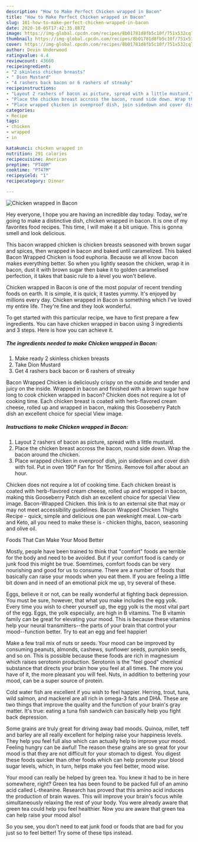 ```yaml
---
description: "How to Make Perfect Chicken wrapped in Bacon"
title: "How to Make Perfect Chicken wrapped in Bacon"
slug: 101-how-to-make-perfect-chicken-wrapped-in-bacon
date: 2020-10-05T17:42:35.887Z
image: https://img-global.cpcdn.com/recipes/8b01781d8fb5c10f/751x532cq70/chicken-wrapped-in-bacon-recipe-main-photo.jpg
thumbnail: https://img-global.cpcdn.com/recipes/8b01781d8fb5c10f/751x532cq70/chicken-wrapped-in-bacon-recipe-main-photo.jpg
cover: https://img-global.cpcdn.com/recipes/8b01781d8fb5c10f/751x532cq70/chicken-wrapped-in-bacon-recipe-main-photo.jpg
author: Devin Underwood
ratingvalue: 4.4
reviewcount: 43660
recipeingredient:
- "2 skinless chicken breasts"
- " Dion Mustard"
- "4 rashers back bacon or 6 rashers of streaky"
recipeinstructions:
- "Layout 2 rashers of bacon as picture, spread with a little mustard."
- "Place the chicken breast accross the bacon, round side down. Wrap the bacon around the chicken."
- "Place wrapped chicken in ovenproof dish, join sidedown and cover dish with foil. Put in oven 190° Fan for 1hr 15mins. Remove foil after about an hour."
categories:
- Recipe
tags:
- chicken
- wrapped
- in

katakunci: chicken wrapped in 
nutrition: 291 calories
recipecuisine: American
preptime: "PT40M"
cooktime: "PT47M"
recipeyield: "1"
recipecategory: Dinner

---
```



![Chicken wrapped in Bacon](https://img-global.cpcdn.com/recipes/8b01781d8fb5c10f/751x532cq70/chicken-wrapped-in-bacon-recipe-main-photo.jpg)

Hey everyone, I hope you are having an incredible day today. Today, we're going to make a distinctive dish, chicken wrapped in bacon. It is one of my favorites food recipes. This time, I will make it a bit unique. This is gonna smell and look delicious.

This bacon wrapped chicken is chicken breasts seasoned with brown sugar and spices, then wrapped in bacon and baked until caramelized. This baked Bacon Wrapped Chicken is food euphoria. Because we all know bacon makes everything better. So when you lightly season the chicken, wrap it in bacon, dust it with brown sugar then bake it to golden caramelised perfection, it takes that basic rule to a level you won&#39;t believe.

Chicken wrapped in Bacon is one of the most popular of recent trending foods on earth. It is simple, it is quick, it tastes yummy. It's enjoyed by millions every day. Chicken wrapped in Bacon is something which I've loved my entire life. They're fine and they look wonderful.


To get started with this particular recipe, we have to first prepare a few ingredients. You can have chicken wrapped in bacon using 3 ingredients and 3 steps. Here is how you can achieve it.

<!--inarticleads1-->

##### The ingredients needed to make Chicken wrapped in Bacon:

1. Make ready 2 skinless chicken breasts
1. Take  Dion Mustard
1. Get 4 rashers back bacon or 6 rashers of streaky


Bacon Wrapped Chicken is deliciously crispy on the outside and tender and juicy on the inside. Wrapped in bacon and finished with a brown sugar how long to cook chicken wrapped in bacon? Chicken does not require a lot of cooking time. Each chicken breast is coated with herb-flavored cream cheese, rolled up and wrapped in bacon, making this Gooseberry Patch dish an excellent choice for special View image. 

<!--inarticleads2-->

##### Instructions to make Chicken wrapped in Bacon:

1. Layout 2 rashers of bacon as picture, spread with a little mustard.
1. Place the chicken breast accross the bacon, round side down. Wrap the bacon around the chicken.
1. Place wrapped chicken in ovenproof dish, join sidedown and cover dish with foil. Put in oven 190° Fan for 1hr 15mins. Remove foil after about an hour.


Chicken does not require a lot of cooking time. Each chicken breast is coated with herb-flavored cream cheese, rolled up and wrapped in bacon, making this Gooseberry Patch dish an excellent choice for special View image. Bacon-Wrapped Chicken. this link is to an external site that may or may not meet accessibility guidelines. Bacon Wrapped Chicken Thighs Recipe - quick, simple and delicious one pan weeknight meal. Low-carb and Keto, all you need to make these is - chicken thighs, bacon, seasoning and olive oil. 

Foods That Can Make Your Mood Better


Mostly, people have been trained to think that "comfort" foods are terrible for the body and need to be avoided. But if your comfort food is candy or junk food this might be true. Soemtimes, comfort foods can be very nourishing and good for us to consume. There are a number of foods that basically can raise your moods when you eat them. If you are feeling a little bit down and in need of an emotional pick me up, try several of these.

Eggs, believe it or not, can be really wonderful at fighting back depression. You must be sure, however, that what you make includes the egg yolk. Every time you wish to cheer yourself up, the egg yolk is the most vital part of the egg. Eggs, the yolk especially, are high in B vitamins. The B vitamin family can be great for elevating your mood. This is because these vitamins help your neural transmitters--the parts of your brain that control your mood--function better. Try to eat an egg and feel happier!

Make a few trail mix of nuts or seeds. Your mood can be improved by consuming peanuts, almonds, cashews, sunflower seeds, pumpkin seeds, and so on. This is possible because these foods are rich in magnesium which raises serotonin production. Serotonin is the "feel good" chemical substance that directs your brain how you feel at all times. The more you have of it, the more pleasant you will feel. Nuts, in addition to bettering your mood, can be a super source of protein.

Cold water fish are excellent if you wish to feel happier. Herring, trout, tuna, wild salmon, and mackerel are all rich in omega-3 fats and DHA. These are two things that improve the quality and the function of your brain's gray matter. It's true: eating a tuna fish sandwich can basically help you fight back depression. 

Some grains are truly great for driving away bad moods. Quinoa, millet, teff and barley are all really excellent for helping raise your happiness levels. They help you feel full also which can actually help to improve your mood. Feeling hungry can be awful! The reason these grains are so great for your mood is that they are not difficult for your stomach to digest. You digest these foods quicker than other foods which can help promote your blood sugar levels, which, in turn, helps make you feel better, mood wise.

Your mood can really be helped by green tea. You knew it had to be in here somewhere, right? Green tea has been found to be packed full of an amino acid called L-theanine. Research has proved that this amino acid induces the production of brain waves. This will improve your brain's focus while simultaneously relaxing the rest of your body. You were already aware that green tea could help you feel healthier. Now you are aware that green tea can help raise your mood also!

So you see, you don't need to eat junk food or foods that are bad for you just so to feel better! Try  some  of  these  tips  instead.

